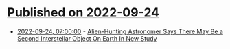 # [Published on 2022-09-24](index.md)

* [2022-09-24, 07:00:00](https://science.slashdot.org/story/22/09/23/2222252/alien-hunting-astronomer-says-there-may-be-a-second-interstellar-object-on-earth-in-new-study?utm_source=rss1.0mainlinkanon&utm_medium=feed) - [Alien-Hunting Astronomer Says There May Be a Second Interstellar Object On Earth In New Study](https://science.slashdot.org/story/22/09/23/2222252/alien-hunting-astronomer-says-there-may-be-a-second-interstellar-object-on-earth-in-new-study?utm_source=rss1.0mainlinkanon&utm_medium=feed)
